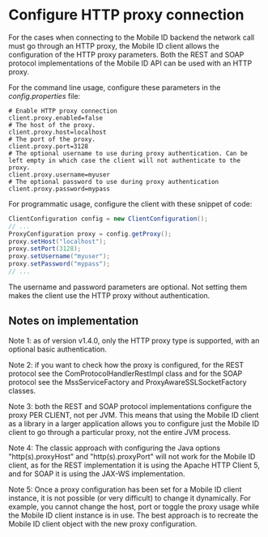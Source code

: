 # Configure HTTP proxy connection

For the cases when connecting to the Mobile ID backend the network call must go through an HTTP proxy, the Mobile ID client allows the
configuration of the HTTP proxy parameters. Both the REST and SOAP protocol implementations of the Mobile ID API can be used with an HTTP proxy. 

For the command line usage, configure these parameters in the _config.properties_ file:
```properties
# Enable HTTP proxy connection
client.proxy.enabled=false
# The host of the proxy. 
client.proxy.host=localhost
# The port of the proxy.
client.proxy.port=3128
# The optional username to use during proxy authentication. Can be left empty in which case the client will not authenticate to the proxy.
client.proxy.username=myuser
# The optional password to use during proxy authentication
client.proxy.password=mypass
```

For programmatic usage, configure the client with these snippet of code:
```java
ClientConfiguration config = new ClientConfiguration();
// ...
ProxyConfiguration proxy = config.getProxy();
proxy.setHost("localhost");
proxy.setPort(3128);
proxy.setUsername("myuser");
proxy.setPassword("mypass");
// ...
```

The username and password parameters are optional. Not setting them makes the client use the HTTP proxy without authentication.

## Notes on implementation

Note 1: as of version v1.4.0, only the HTTP proxy type is supported, with an optional basic authentication.

Note 2: if you want to check how the proxy is configured, for the REST protocol see the ComProtocolHandlerRestImpl class and for the SOAP
protocol see the MssServiceFactory and ProxyAwareSSLSocketFactory classes.

Note 3: both the REST and SOAP protocol implementations configure the proxy PER CLIENT, not per JVM. This means that using the Mobile ID client
as a library in a larger application allows you to configure just the Mobile ID client to go through a particular proxy, not the entire JVM
process.

Note 4: The classic approach with configuring the Java options "http(s).proxyHost" and "http(s).proxyPort" will not work for the Mobile ID 
client, as for the REST implementation it is using the Apache HTTP Client 5, and for SOAP it is using the JAX-WS implementation.

Note 5: Once a proxy configuration has been set for a Mobile ID client instance, it is not possible (or very difficult) to change it dynamically.
For example, you cannot change the host, port or toggle the proxy usage while the Mobile ID client instance is in use. The best approach is to 
recreate the Mobile ID client object with the new proxy configuration. 
